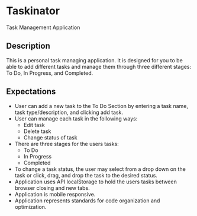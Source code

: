 # Taskinator
Task Management Application

## Description

This is a personal task managing application. It is designed for you to be able to add different tasks and manage them through three different stages: To Do, In Progress, and Completed.

## Expectations

* User can add a new task to the To Do Section by entering a task name, task type/description, and clicking add task. 
* User can manage each task in the following ways:
    * Edit task
    * Delete task
    * Change status of task
* There are three stages for the users tasks:
    * To Do
    * In Progress
    * Completed
* To change a task status, the user may select from a drop down on the task or click, drag, and drop the task to the desired status.
* Application uses API localStorage to hold the users tasks between browser closing and new tabs.
* Application is mobile responsive.
* Application represents standards for code organization and optimization. 